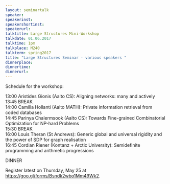 ```yaml
---
layout: seminartalk
speaker:
speakerinst: 
speakershortinst: 
speakerurl: 
talktitle: Large Structures Mini-Workshop
talkdate: 01.06.2017
talktime: 1pm
talkplace: M240
talkterm: spring2017
title: "Large Structures Seminar - various speakers "
dinnerplace: 
dinnertime: 
dinnerurl: 
---
```

Schedule for the workshop:
 
13:00 Aristides Gionis (Aalto CS): Aligning networks: many and actively  
13:45 BREAK  
14:00 Camilla Hollanti (Aalto MATH): Private information retrieval from coded databases  
14:45 Parinya Chalermsook (Aalto CS): Towards Fine-grained Combinatorial Optimization for NP-hard Problems  
15:30 BREAK  
16:00 Louis Theran (St Andrews): Generic global and universal rigidity and the power of SDP for graph realisation  
16:45 Cordian Riener (Kontanz + Arctic University): Semidefinite programming and arithmetic progressions   
 
DINNER

Register latest on Thursday, May 25 at <https://goo.gl/forms/Bsndk2wbo1Mm49Wk2>.
